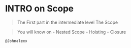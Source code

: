 # INTRO on Scope

> The First part in the intermediate level
        The Scope

> You will know on
    -   Nested Scope
    -   Hoisting
    -   Closure  
    

    @Johnalexx